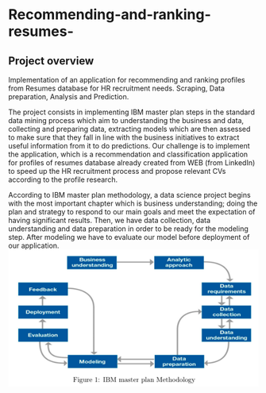 # Recommending-and-ranking-resumes-
## Project overview
Implementation of an application for recommending and ranking profiles from Resumes database for HR recruitment needs.
Scraping, Data preparation, Analysis and Prediction.

The project consists in implementing IBM master plan steps in the standard data mining process
which aim to understanding the business and data, collecting and preparing data, extracting models which are then assessed to make sure that they fall in line with the business initiatives to extract useful information from it to do predictions. Our challenge
is to implement the application, which is a recommendation and
classification application for profiles of resumes database already created from WEB (from
LinkedIn) to speed up the HR recruitment process and propose relevant CVs according to the profile research.

According to IBM master plan methodology, a data science project begins with the most important chapter which is business understanding; doing the plan and strategy to respond to our main goals and meet the expectation of having significant results. Then, we have data collection, data understanding and data preparation in order to be ready for the modeling step. After modeling we have to evaluate our model before deployment of our application.</br>
<img src="/images/1.png" alt="Alt text" title="Optional title">
